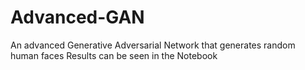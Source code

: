 # Advanced-GAN
An advanced Generative Adversarial Network that generates random human faces
Results can be seen in the Notebook

